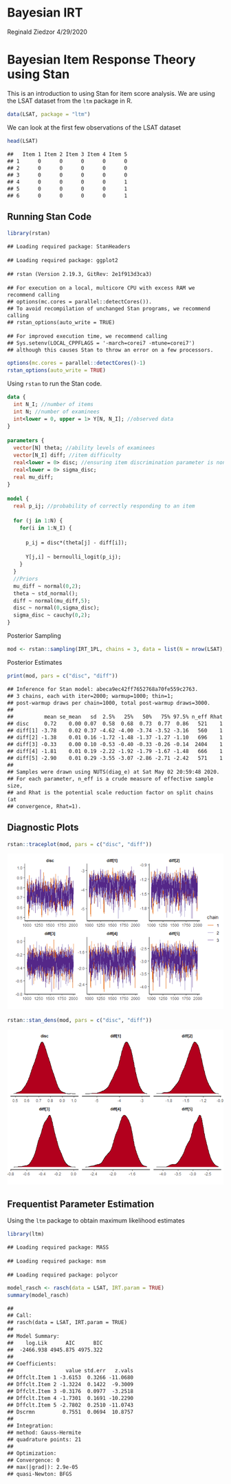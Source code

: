 Bayesian IRT
================
Reginald Ziedzor
4/29/2020

# Bayesian Item Response Theory using Stan

This is an introduction to using Stan for item score analysis. We are
using the LSAT dataset from the `ltm` package in R.

``` r
data(LSAT, package = "ltm")
```

We can look at the first few observations of the LSAT dataset

``` r
head(LSAT)
```

    ##   Item 1 Item 2 Item 3 Item 4 Item 5
    ## 1      0      0      0      0      0
    ## 2      0      0      0      0      0
    ## 3      0      0      0      0      0
    ## 4      0      0      0      0      1
    ## 5      0      0      0      0      1
    ## 6      0      0      0      0      1

## Running Stan Code

``` r
library(rstan)
```

    ## Loading required package: StanHeaders

    ## Loading required package: ggplot2

    ## rstan (Version 2.19.3, GitRev: 2e1f913d3ca3)

    ## For execution on a local, multicore CPU with excess RAM we recommend calling
    ## options(mc.cores = parallel::detectCores()).
    ## To avoid recompilation of unchanged Stan programs, we recommend calling
    ## rstan_options(auto_write = TRUE)

    ## For improved execution time, we recommend calling
    ## Sys.setenv(LOCAL_CPPFLAGS = '-march=corei7 -mtune=corei7')
    ## although this causes Stan to throw an error on a few processors.

``` r
options(mc.cores = parallel::detectCores()-1)
rstan_options(auto_write = TRUE)
```

Using `rstan` to run the Stan code.

``` stan
data {
  int N_I; //number of items
  int N; //number of examinees
  int<lower = 0, upper = 1> Y[N, N_I]; //observed data
}

parameters {
  vector[N] theta; //ability levels of examinees
  vector[N_I] diff; //item difficulty
  real<lower = 0> disc; //ensuring item discrimination parameter is nonnegative
  real<lower = 0> sigma_disc;
  real mu_diff;
}

model {
  real p_ij; //probability of correctly responding to an item
  
  for (j in 1:N) {
    for(i in 1:N_I) {
      
      p_ij = disc*(theta[j] - diff[i]);
      
      Y[j,i] ~ bernoulli_logit(p_ij); 
    }
  }
  //Priors
  mu_diff ~ normal(0,2);
  theta ~ std_normal();
  diff ~ normal(mu_diff,5);
  disc ~ normal(0,sigma_disc);
  sigma_disc ~ cauchy(0,2); 
}
```

Posterior Sampling

``` r
mod <- rstan::sampling(IRT_1PL, chains = 3, data = list(N = nrow(LSAT), N_I = ncol(LSAT), Y = LSAT))
```

Posterior Estimates

``` r
print(mod, pars = c("disc", "diff"))
```

    ## Inference for Stan model: abeca9ec42ff7652768a70fe559c2763.
    ## 3 chains, each with iter=2000; warmup=1000; thin=1; 
    ## post-warmup draws per chain=1000, total post-warmup draws=3000.
    ## 
    ##          mean se_mean   sd  2.5%   25%   50%   75% 97.5% n_eff Rhat
    ## disc     0.72    0.00 0.07  0.58  0.68  0.73  0.77  0.86   521    1
    ## diff[1] -3.78    0.02 0.37 -4.62 -4.00 -3.74 -3.52 -3.16   560    1
    ## diff[2] -1.38    0.01 0.16 -1.72 -1.48 -1.37 -1.27 -1.10   696    1
    ## diff[3] -0.33    0.00 0.10 -0.53 -0.40 -0.33 -0.26 -0.14  2404    1
    ## diff[4] -1.81    0.01 0.19 -2.22 -1.92 -1.79 -1.67 -1.48   666    1
    ## diff[5] -2.90    0.01 0.29 -3.55 -3.07 -2.86 -2.71 -2.42   571    1
    ## 
    ## Samples were drawn using NUTS(diag_e) at Sat May 02 20:59:48 2020.
    ## For each parameter, n_eff is a crude measure of effective sample size,
    ## and Rhat is the potential scale reduction factor on split chains (at 
    ## convergence, Rhat=1).

## Diagnostic Plots

``` r
rstan::traceplot(mod, pars = c("disc", "diff"))
```

![](Bayesian-IRT_files/figure-gfm/fig-margin-1.png)<!-- -->

``` r
rstan::stan_dens(mod, pars = c("disc", "diff"))
```

![](Bayesian-IRT_files/figure-gfm/fig-margin-2.png)<!-- -->

## Frequentist Parameter Estimation

Using the `ltm` package to obtain maximum likelihood estimates

``` r
library(ltm)
```

    ## Loading required package: MASS

    ## Loading required package: msm

    ## Loading required package: polycor

``` r
model_rasch <- rasch(data = LSAT, IRT.param = TRUE)
summary(model_rasch)
```

    ## 
    ## Call:
    ## rasch(data = LSAT, IRT.param = TRUE)
    ## 
    ## Model Summary:
    ##    log.Lik      AIC      BIC
    ##  -2466.938 4945.875 4975.322
    ## 
    ## Coefficients:
    ##                 value std.err   z.vals
    ## Dffclt.Item 1 -3.6153  0.3266 -11.0680
    ## Dffclt.Item 2 -1.3224  0.1422  -9.3009
    ## Dffclt.Item 3 -0.3176  0.0977  -3.2518
    ## Dffclt.Item 4 -1.7301  0.1691 -10.2290
    ## Dffclt.Item 5 -2.7802  0.2510 -11.0743
    ## Dscrmn         0.7551  0.0694  10.8757
    ## 
    ## Integration:
    ## method: Gauss-Hermite
    ## quadrature points: 21 
    ## 
    ## Optimization:
    ## Convergence: 0 
    ## max(|grad|): 2.9e-05 
    ## quasi-Newton: BFGS
